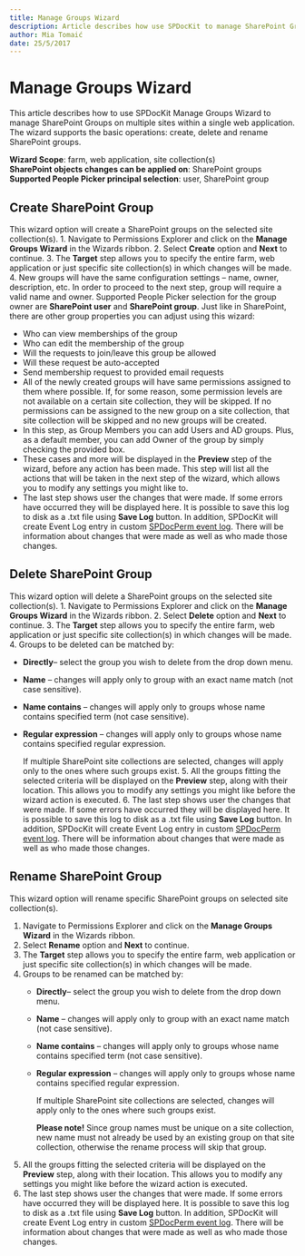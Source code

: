 ```yaml
---
title: Manage Groups Wizard
description: Article describes how use SPDocKit to manage SharePoint Groups
author: Mia Tomaić
date: 25/5/2017
---
```


# Manage Groups Wizard

This article describes how to use SPDocKit Manage Groups Wizard to manage SharePoint Groups on multiple sites within a single web application. The wizard supports the basic operations: create, delete and rename SharePoint groups.

**Wizard Scope**: farm, web application, site collection\(s\)  
**SharePoint objects changes can be applied on**: SharePoint groups  
**Supported People Picker principal selection**: user, SharePoint group

## Create SharePoint Group

This wizard option will create a SharePoint groups on the selected site collection\(s\). 1. Navigate to Permissions Explorer and click on the **Manage Groups Wizard** in the Wizards ribbon. 2. Select **Create** option and **Next** to continue. 3. The **Target** step allows you to specify the entire farm, web application or just specific site collection\(s\) in which changes will be made. 4. New groups will have the same configuration settings – name, owner, description, etc. In order to proceed to the next step, group will require a valid name and owner. Supported People Picker selection for the group owner are **SharePoint user** and **SharePoint group**. Just like in SharePoint, there are other group properties you can adjust using this wizard:

* Who can view memberships of the group
* Who can edit the membership of the group
* Will the requests to join/leave this group be allowed
* Will these request be auto-accepted
* Send membership request to provided email requests
* All of the newly created groups will have same permissions assigned to them where possible. If, for some reason, some permission levels are not available on a certain site collection, they will be skipped. If no permissions can be assigned to the new group on a site collection, that site collection will be skipped and no new groups will be created.
* In this step, as Group Members you can add Users and AD groups. Plus, as a default member, you can add Owner of the group by simply checking the provided box.
* These cases and more will be displayed in the **Preview** step of the wizard, before any action has been made. This step will list all the actions that will be taken in the next step of the wizard, which allows you to modify any settings you might like to.
* The last step shows user the changes that were made. If some errors have occurred they will be displayed here. It is possible to save this log to disk as a .txt file using **Save Log** button. In addition, SPDocKit will create Event Log entry in custom [SPDocPerm event log](../../../manage-sharepoint-permissions/spdockit-permission-management-event-log.md). There will be information about changes that were made as well as who made those changes.

## Delete SharePoint Group

This wizard option will delete a SharePoint groups on the selected site collection\(s\). 1. Navigate to Permissions Explorer and click on the **Manage Groups Wizard** in the Wizards ribbon. 2. Select **Delete** option and **Next** to continue. 3. The **Target** step allows you to specify the entire farm, web application or just specific site collection\(s\) in which changes will be made. 4. Groups to be deleted can be matched by:

* **Directly**– select the group you wish to delete from the drop down menu.
* **Name** – changes will apply only to group with an exact name match \(not case sensitive\).
* **Name contains** – changes will apply only to groups whose name contains specified term \(not case sensitive\).
* **Regular expression** – changes will apply only to groups whose name contains specified regular expression.

  If multiple SharePoint site collections are selected, changes will apply only to the ones where such groups exist. 5. All the groups fitting the selected criteria will be displayed on the **Preview** step, along with their location. This allows you to modify any settings you might like before the wizard action is executed. 6. The last step shows user the changes that were made. If some errors have occurred they will be displayed here. It is possible to save this log to disk as a .txt file using **Save Log** button. In addition, SPDocKit will create Event Log entry in custom [SPDocPerm event log](../../../manage-sharepoint-permissions/spdockit-permission-management-event-log.md). There will be information about changes that were made as well as who made those changes.

## Rename SharePoint Group

This wizard option will rename specific SharePoint groups on selected site collection\(s\).

1. Navigate to Permissions Explorer and click on the **Manage Groups Wizard** in the Wizards ribbon.
2. Select **Rename** option and **Next** to continue.
3. The **Target** step allows you to specify the entire farm, web application or just specific site collection\(s\) in which changes will be made.
4. Groups to be renamed can be matched by:
   * **Directly**– select the group you wish to delete from the drop down menu.
   * **Name** – changes will apply only to group with an exact name match \(not case sensitive\).
   * **Name contains** – changes will apply only to groups whose name contains specified term \(not case sensitive\).
   * **Regular expression** – changes will apply only to groups whose name contains specified regular expression.

     If multiple SharePoint site collections are selected, changes will apply only to the ones where such groups exist.

     **Please note!** Since group names must be unique on a site collection, new name must not already be used by an existing group on that site collection, otherwise the rename process will skip that group.
5. All the groups fitting the selected criteria will be displayed on the **Preview** step, along with their location. This allows you to modify any settings you might like before the wizard action is executed.
6. The last step shows user the changes that were made. If some errors have occurred they will be displayed here. It is possible to save this log to disk as a .txt file using **Save Log** button. In addition, SPDocKit will create Event Log entry in custom [SPDocPerm event log](../../../manage-sharepoint-permissions/spdockit-permission-management-event-log.md). There will be information about changes that were made as well as who made those changes.

